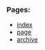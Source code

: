 ### Pages:
* [index](https://grzegorzpokorski.github.io/2022-kwiecien/index.html)
* [page](https://grzegorzpokorski.github.io/2022-kwiecien/page.html)
* [archive](https://grzegorzpokorski.github.io/2022-kwiecien/archive.html)